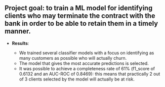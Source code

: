 ## Project goal: to train a ML model for identifying clients who may terminate the contract with the bank in order to be able to retain them in a timely manner.

- **Results**:

  - We trained several classifier models with a focus on identifying as many customers as possible who will actually churn.
  - The model that gives the most accurate predictions is selected.
  - It was possible to achieve a completeness rate of 61% (f1_score of 0.6132 and an AUC-ROC of 0.8469): this means that practically 2 out of 3 clients selected by the model will actually be at risk.

